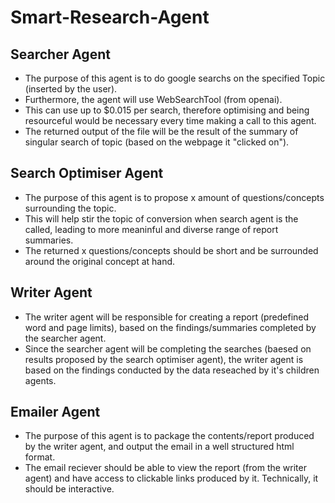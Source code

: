 # Smart-Research-Agent

## Searcher Agent
* The purpose of this agent is to do google searchs on the specified Topic (inserted by the user).
* Furthermore, the agent will use WebSearchTool (from openai). 
* This can use up to $0.015 per search, therefore optimising and being resourceful would be necessary every time making a call to this agent.
* The returned output of the file will be the result of the summary of singular search of topic (based on the webpage it "clicked on").

## Search Optimiser Agent
* The purpose of this agent is to propose x amount of questions/concepts surrounding the topic.
* This will help stir the topic of conversion when search agent is the called, leading to more meaninful and diverse range of report summaries. 
* The returned x questions/concepts should be short and be surrounded around the original concept at hand.

## Writer Agent
* The writer agent will be responsible for creating a report (predefined word and page limits), based on the findings/summaries completed by the searcher agent.
* Since the searcher agent will be completing the searches (baesed on results proposed by the search optimiser agent), the writer agent is based on the findings conducted by the data reseached by it's children agents. 

## Emailer Agent
* The purpose of this agent is to package the contents/report produced by the writer agent, and output the email in a well structured html format.
* The email reciever should be able to view the report (from the writer agent) and have access to clickable links produced by it. Technically, it should be interactive. 